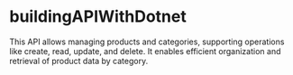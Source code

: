 # buildingAPIWithDotnet
This API allows managing products and categories, supporting operations like create, read, update, and delete. It enables efficient organization and retrieval of product data by category.
